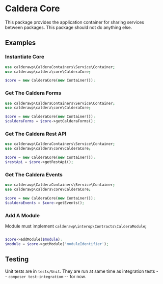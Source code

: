 # Caldera Core

This package provides the application container for sharing services between packages. This package should not do anything else.


## Examples

### Instantiate Core
```php
use calderawp\CalderaContainers\Service\Container;
use calderawp\caldera\core\CalderaCore;

$core = new CalderaCore(new Container());

```

### Get The Caldera Forms
```php
use calderawp\CalderaContainers\Service\Container;
use calderawp\caldera\core\CalderaCore;

$core = new CalderaCore(new Container());
$calderaForms = $core->getCalderaForms();
```

### Get The Caldera Rest API
```php
use calderawp\CalderaContainers\Service\Container;
use calderawp\caldera\core\CalderaCore;

$core = new CalderaCore(new Container());
$restApi = $core->getRestApi();
```


### Get The Caldera Events
```php
use calderawp\CalderaContainers\Service\Container;
use calderawp\caldera\core\CalderaCore;

$core = new CalderaCore(new Container());
$calderaEvents = $core->getEvents();
```

### Add A Module 

Module must implement `calderawp\interop\Contracts\CalderaModule`;
```php

$core->addModule($module);
$module = $core->getModule('moduleIdentifier');
```

## Testing
Unit tests are in `tests/Unit`. They are run at same time as integration tests -- `composer test:integration` -- for now.



